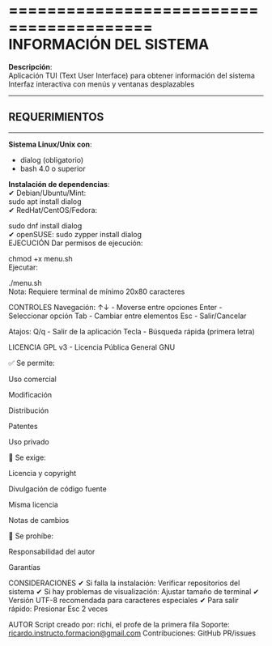 =========================================  
          INFORMACIÓN DEL SISTEMA  
=========================================  

**Descripción**:  
Aplicación TUI (Text User Interface) para obtener información del sistema  
Interfaz interactiva con menús y ventanas desplazables  

-----------------------------------------  
## REQUERIMIENTOS  
-----------------------------------------  
**Sistema Linux/Unix con**:  
- dialog (obligatorio)  
- bash 4.0 o superior  

**Instalación de dependencias**:  
✔ Debian/Ubuntu/Mint:  
  sudo apt install dialog  
✔ RedHat/CentOS/Fedora:

sudo dnf install dialog  
✔ openSUSE:
sudo zypper install dialog  
EJECUCIÓN
Dar permisos de ejecución:

chmod +x menu.sh  
Ejecutar:

./menu.sh  
Nota: Requiere terminal de mínimo 20x80 caracteres

CONTROLES
Navegación:
↑↓ - Moverse entre opciones
Enter - Seleccionar opción
Tab - Cambiar entre elementos
Esc - Salir/Cancelar

Atajos:
Q/q - Salir de la aplicación
Tecla - Búsqueda rápida (primera letra)

LICENCIA
GPL v3 - Licencia Pública General GNU

✅ Se permite:

Uso comercial

Modificación

Distribución

Patentes

Uso privado

📜 Se exige:

Licencia y copyright

Divulgación de código fuente

Misma licencia

Notas de cambios

🚫 Se prohíbe:

Responsabilidad del autor

Garantías

CONSIDERACIONES
✔ Si falla la instalación: Verificar repositorios del sistema
✔ Si hay problemas de visualización: Ajustar tamaño de terminal
✔ Versión UTF-8 recomendada para caracteres especiales
✔ Para salir rápido: Presionar Esc 2 veces

AUTOR
Script creado por: richi, el profe de la primera fila
Soporte: ricardo.instructo.formacion@gmail.com
Contribuciones: GitHub PR/issues

